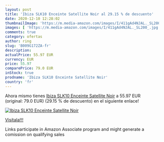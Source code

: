 ```yaml
---
layout: post
title: 'Ibiza SLK10 Enceinte Satellite Noir al 29.15 % de descuento'
date: 2020-12-10 12:28:02
thumbnailImage: 'https://m.media-amazon.com/images/I/411gAd4NJAL._SL200_.jpg'
images: [ 'https://m.media-amazon.com/images/I/411gAd4NJAL._SL200_.jpg' ]
comments: true
category: ofertas
author: ring
slug: 'B009G172ZA-fr'
description:
actualPrice: 55.97 EUR
currency: EUR
price: 55.97
comparePrice: 79.0 EUR
inStock: true
prodname: 'Ibiza SLK10 Enceinte Satellite Noir'
country: 'fr'
---
```


Ahora mismo tienes [Ibiza SLK10 Enceinte Satellite Noir](https://www.amazon.fr/dp/B009G172ZA/?tag=tolees0d-21) a 55.97 EUR (original: 79.0 EUR) (29.15 %  de descuento) en el siguiente enlace!

[![Ibiza SLK10 Enceinte Satellite Noir](https://m.media-amazon.com/images/I/411gAd4NJAL._SL200_.jpg)](https://www.amazon.fr/dp/B009G172ZA/?tag=tolees0d-21)

[Visítala!!!](https://www.amazon.fr/dp/B009G172ZA/?tag=tolees0d-21)

Links participate in Amazon Associate program and might generate a comission on qualifying sales
